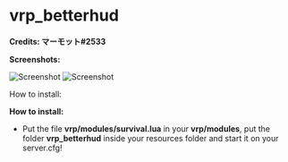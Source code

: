 # vrp_betterhud
**Credits: マーモット#2533**

**Screenshots:**


![Screenshot](https://i.imgur.com/d2eruQL.png)
![Screenshot](https://i.imgur.com/0QROv7F.jpg)

How to install:

**How to install:**

 - Put the file **vrp/modules/survival.lua** in your **vrp/modules**, put the folder **vrp_betterhud** inside your resources folder and start it on your server.cfg!
